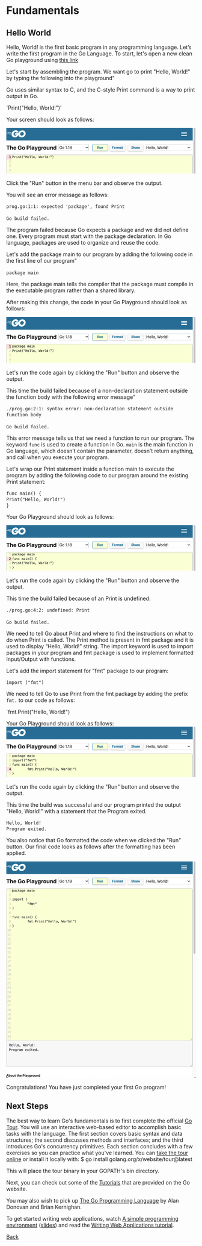 # Fundamentals

## Hello World

Hello, World! is the first basic program in any programming language. Let’s write the first program in the Go Language. To start, let's open a new clean Go playground using [this link](https://go.dev/play/p/e5pRTJVMIps)

Let's start by assembling the program. We want go to print "Hello, World!" by typing the following into the playground"

Go uses similar syntax to C, and the C-style Print command is a way to print output in Go.

`Print("Hello, World!")'

Your screen should look as follows:

![Go Playground Print](resources/playground_print.png)

Click the "Run" button in the menu bar and observe the output.  

You will see an error message as follows:

```
prog.go:1:1: expected 'package', found Print

Go build failed.
```

The program failed because Go expects a package and we did not define one.  Every program must start with the package declaration. In Go language, packages are used to organize and reuse the code.

Let's add the package main to our program by adding the following code in the first line of our program"

`package main`

Here, the package main tells the compiler that the package must compile in the executable program rather than a shared library.

After making this change, the code in your Go Playground should look as follows:

![Go Playground Package](resources/playground_package.png)

Let's run the code again by clicking the "Run" button and observe the output.

This time the build failed because of a non-declaration statement outside the function body with the following error message"

```
./prog.go:2:1: syntax error: non-declaration statement outside function body

Go build failed.
```

This error message tells us that we need a function to run our program.  The keyword `func` is used to create a function in Go.   `main` is the main function in Go language, which doesn’t contain the parameter, doesn’t return anything, and call when you execute your program.

Let's wrap our Print statement inside a function main to execute the program by adding the following code to our program around the existing Print statement:

```
func main() {
Print("Hello, World!")
}  
```
Your Go Playground should look as follows:

![Go Playground Func](resources/playground_func.png)

Let's run the code again by clicking the "Run" button and observe the output.

This time the build failed because of an Print is undefined:

```
./prog.go:4:2: undefined: Print

Go build failed.
```

We need to tell Go about Print and where to find the instructions on what to do when Print is called.  The Print method is present in fmt package and it is used to display “Hello, World!” string. The import keyword is used to import packages in your program and fmt package is used to implement formatted Input/Output with functions.

Let's add the import statement for "fmt" package to our program:

```
import ("fmt")
```
We need to tell Go to use Print from the fmt package by adding the prefix `fmt.` to our code as follows:

`fmt.Print("Hello, World!")

Your Go Playground should look as follows:
![Go Playground Import](resources/playground_import.png)

Let's run the code again by clicking the "Run" button and observe the output.

This time the build was successful and our program printed the output "Hello, World!" with a statement that the Program exited.

```
Hello, World!
Program exited.
```

You also notice that Go formatted the code when we clicked the "Run" button.  Our final code looks as follows after the formatting has been applied.

![Go Playground Final](resources/playground_final.png)


Congratulations! You have just completed your first Go program!


## Next Steps

The best way to learn Go's fundamentals is to first complete the official [Go Tour](https://tour.golang.org/). You will use an interactive web-based editor to accomplish basic tasks with the language. The first section covers basic syntax and data structures; the second discusses methods and interfaces; and the third introduces Go's concurrency primitives. Each section concludes with a few exercises so you can practice what you've learned. You can [take the tour online](https://go.dev/tour/) or install it locally with:
$ go install golang.org/x/website/tour@latest

This will place the tour binary in your GOPATH's bin directory.

Next, you can check out some of the [Tutorials](https://go.dev/doc/tutorial) that are provided on the Go website. 

You may also wish to pick up [The Go Programming Language](https://www.gopl.io/) by Alan Donovan and Brian Kernighan.

To get started writing web applications, watch [A simple programming environment](https://vimeo.com/53221558) ([slides](https://go.dev/talks/2012/simple.slide)) and read the [Writing Web Applications tutorial](https://go.dev/doc/articles/wiki/).


[Back](README.md)
